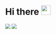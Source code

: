 # Hi there  <img src="https://raw.githubusercontent.com/MartinHeinz/MartinHeinz/master/wave.gif" width="30px">

<a>
<img align="center" src="https://github-readme-stats.vercel.app/api?username=sharonzacharia&theme=dark&show_icons=true&hide=contribs,prs">
 </a>

<a>
<img align="center" src="https://github-readme-stats.vercel.app/api/top-langs/?username=sharonzacharia&layout=compact&theme=dark">
 </a>

<!--
**SHARONZACHARIA/SHARONZACHARIA** is a ✨ _special_ ✨ repository because its `README.md` (this file) appears on your GitHub profile.

Here are some ideas to get you started:

- 🔭 I’m currently working on ...
- 🌱 I’m currently learning ...
- 👯 I’m looking to collaborate on ...
- 🤔 I’m looking for help with ...
- 💬 Ask me about ...
- 📫 How to reach me: ...
- 😄 Pronouns: ...
- ⚡ Fun fact: ...
-->
